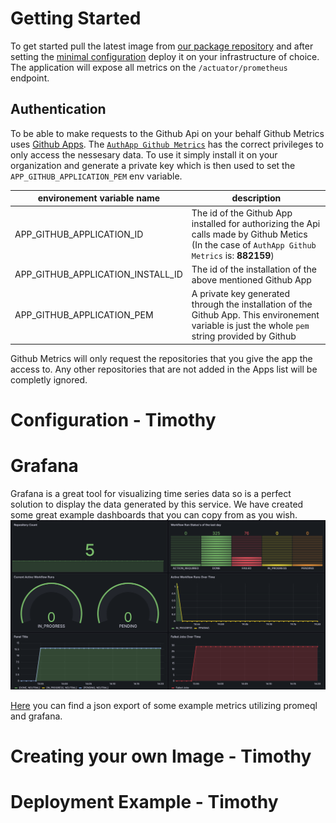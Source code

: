 # Getting Started

To get started pull the latest image from [our package repository](https://github.com/github-insights/github-metrics/pkgs/container/github-metrics)
and after setting the [minimal configuration](configuration/minimal-config.md) 
deploy it on your infrastructure of choice. The application will expose all 
metrics on the `/actuator/prometheus` endpoint.

## Authentication

To be able to make requests to the Github Api on your behalf Github Metrics uses
[Github Apps](https://docs.github.com/en/apps). The [`AuthApp Github Metrics`](https://github.com/apps/authapp-github-metrics)
has the correct privileges to only access the nessesary data. To use it simply install it
on your organization and generate a private key which is then used to set the
`APP_GITHUB_APPLICATION_PEM` env variable. 

| environement variable name        | description |
|-----------------------------------|-------------|
| APP_GITHUB_APPLICATION_ID         | The id of the Github App installed for authorizing the Api calls made by Github Metics (In the case of `AuthApp Github Metrics` is: **882159**)|
| APP_GITHUB_APPLICATION_INSTALL_ID | The id of the installation of the above mentioned Github App |
| APP_GITHUB_APPLICATION_PEM        | A private key generated through the installation of the Github App. This environement variable is just the whole `pem` string provided by Github |

Github Metrics will only request the repositories that you give the app the access
to. Any other repositories that are not added in the Apps list will be completly
ignored.

# Configuration - Timothy

# Grafana
Grafana is a great tool for visualizing time series data so is a perfect solution to display the data generated by this service. We have created some great example dashboards that you can copy from as you wish.
![Grafana Dashboard](/images/grafana-dashboard.png)

[Here](Link) you can find a json export of some example metrics utilizing promeql and grafana.

# Creating your own Image - Timothy

# Deployment Example - Timothy

